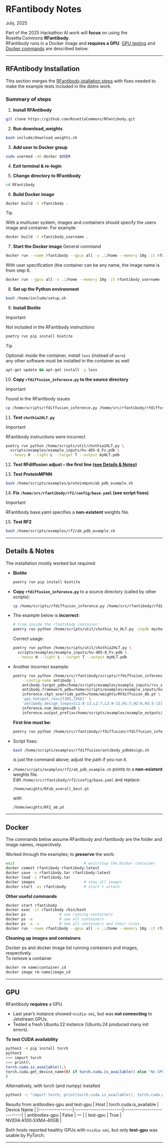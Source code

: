 # RFantibody Notes
July, 2025

Part of the 2025 Hackathon AI work will **focus** on using the Rosetta Commons **RFantibody**.  
RFantibody runs in a Docker image and **requires a GPU**. [GPU testing](#gpu) and [Docker commands](#docker) are described below.

---

## RFAntibody Installation
This section merges the [RFantibody istallation steps](https://github.com/RosettaCommons/RFantibody) with fixes needed to make the example tests included in the distro work.  

### Summary of steps

1. **Install RFAntibody**
```bash
git clone https://github.com/RosettaCommons/RFantibody.git
```

2. **Run download_weights**
```bash
bash include/download_weights.sh
```

3. **Add user to Docker group**
```bash
sudo usermod -aG docker $USER
```

4. **Exit terminal & re-login**

5. **Change directory to RFantibody**
```bash
cd RFantibody
```

6. **Build Docker image**
```bash
docker build -t rfantibody .
```
> [!TIP]
> With a multiuser system, images and containers should specify the users image and container. For example:

```bash
docker build -t rfantibody_username .
```
    
7. **Start the Docker image**
General command
```bash
docker run --name rfantibody --gpus all -v .:/home --memory 10g -it rfantibody
```
With user specification (the container can be any name, the image name is from step 6. 
```bash
docker run --gpus all -v .:/home --memory 10g -it rfantibody_username
```

8. **Set up the Python environment**
```bash
bash /home/include/setup.sh
```

9. **Install Biotite**
> [!IMPORTANT]
> Not included in the RFantibody instructions
```bash
poetry run pip install biotite
```
> [!TIP]
> Optional: inside the container, install `less` (instead of `more`)  
> any other software must be installed in the container as well
```bash
apt-get update && apt-get install -y less
```
  
10. **Copy `rfdiffusion_inference.py` to the source directory**
> [!IMPORTANT]
> Found in the RFantibody issues  
```bash
cp /home/scripts/rfdiffusion_inference.py /home/src/rfantibody/rfdiffusion/
```

11. **Test `chothia2HLT.py`**
> [!IMPORTANT]
> RFantibody instructions were incorrect  

```bash
poetry run python /home/scripts/util/chothia2HLT.py \
  scripts/examples/example_inputs/hu-4D5-8_Fv.pdb \
  --heavy H --light L --target T --output myHLT.pdb
```

12. **Test RFdiffusion adjust – the first line [(see Details & Notes)](#details--notes)**

13. **Test ProteinMPNN**
```bash
bash /home/scripts/examples/proteinmpnn/ab_pdb_example.sh
```

14. **Fix `/home/src/rfantibody/rf2/config/base.yaml` (see script fixes)**
> [!IMPORTANT]
> RFantibody base.yaml specifies a **non‑existent** weights file.

15. **Test RF2**
```bash
bash /home/scripts/examples/rf2/ab_pdb_example.sh
```
---
## Details & Notes

The installation mostly worked but required:

- **Biotite**
  ```bash
  poetry run pip install biotite
  ```

- **Copy `rfdiffusion_inference.py`** to a source directory (called by other scripts):
  ```bash
  cp /home/scripts/rfdiffusion_inference.py /home/src/rfantibody/rfdiffusion/
  ```

- The example below is **incorrect**:
  ```bash
  # From inside the rfantibody container:
  poetry run python /home/scripts/util/chothia_to_HLT.py -inpdb mychothia.pdb -outpdb myHLT.pdb
  ```
  Correct usage:
  ```bash
  poetry run python /home/scripts/util/chothia2HLT.py \
    scripts/examples/example_inputs/hu-4D5-8_Fv.pdb \
    --heavy H --light L --target T --output myHLT.pdb
  ```

- Another incorrect example:
  ```bash
  poetry run python /home/src/rfantibody/scripts/rfdiffusion_inference.py \
      --config-name antibody \
      antibody.target_pdb=/home/scripts/examples/example_inputs/rsv_site3.pdb \
      antibody.framework_pdb=/home/scripts/examples/example_inputs/hu-4D5-8_Fv.pdb \
      inference.ckpt_override_path=/home/weights/RFdiffusion_Ab.pt \
      'ppi.hotspot_res=[T305,T456]' \
      'antibody.design_loops=[L1:8-13,L2:7,L3:9-11,H1:7,H2:6,H3:5-13]' \
      inference.num_designs=20 \
      inference.output_prefix=/home/scripts/examples/example_outputs/ab_des
  ```

  **First line must be:**
  ```bash
  poetry run python /home/src/rfantibody/rfdiffusion/rfdiffusion_inference.py
  ```

- Script fixes:
  ```bash
  bash /home/scripts/examples/rfdiffusion/antibody_pdbdesign.sh
  ```
  is just the command above; adjust the path if you run it.

- `/home/scripts/examples/rf2/ab_pdb_example.sh` points to a **non‑existent** weights file.  
  Edit `/home/src/rfantibody/rf2/config/base.yaml` and replace:

  ```
  /home/weights/RFab_overall_best.pt
  ```
  with
  ```
  /home/weights/RF2_ab.pt
  ```

---

## Docker
The commands below assume RFantibody and rfantibody are the folder and image names, respectively. 

Worked through the examples; to **preserve** the work:

```bash
exit                               # exit/stop the Docker container
docker commit rfantibody rfantibody:latest
docker save -o rfantibody.tar rfantibody:latest
docker load -i rfantibody.tar
docker images                      # show all images
docker start -ai rfantibody        # start + attach
```

**Other useful commands**

```bash
docker start rfantibody
docker exec -it rfantibody /bin/bash
docker ps               # see running containers
docker ps -a            # see all containers
docker ps -a -s         # see all containers and their sizes
docker run --name rfantibody --gpus all -v .:/home --memory 10g -it rfantibody
```

**Cleaning up images and containers**

Docker ps and docker image list running containers and images, respectively.  
To remove a container
```bash
docker rm name|container_id
docker image rm name|image_id
```

---

## GPU

RFantibody **requires** a GPU.

- Last year’s instance showed `nvidia-smi`, but was **not connecting** to Jetstream GPUs.  
- Tested a fresh Ubuntu 22 instance (Ubuntu 24 produced many init errors).

**To test CUDA availability**

```bash
python3 -m pip install torch
python3
>>> import torch
>>> print(\
torch.cuda.is_available(),\
torch.cuda.get_device_name(0) if torch.cuda.is_available() else "No GPU"\
)
```
Alternatively, with torch (and numpy) installed
```bash
python3 -c "import torch; print(torch.cuda.is_available(), torch.cuda.get_device_name(0) if torch.cuda.is_available() else 'No GPU')"
```

Results from antibodies-gpu and test-gpu
| Host            | torch.cuda.is_available | Device Name               |
|-----------------|------------------------|---------------------------|
| antibodies-gpu  | False                  | —                         |
| test-gpu        | True                   | NVIDIA A100‑SXM4‑40GB     |

Both hosts reported healthy GPUs with `nvidia-smi`, but only **test‑gpu** was usable by PyTorch.

---
